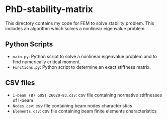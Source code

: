 # PhD-stability-matrix
This directory contains my code for FEM to solve stability problem. This includes an algorithm which solves a nonlinear eigenvalue problem.

## Python Scripts

- `main.py`: Python script to solve a nonlinear eigenvalue problem and to find numerically critical moment.
- `Functions.py`: Python script to determine an exact stiffness matrix.

## CSV files
- `I-beam (B) GOST 26020-83.csv`: csv file containing normative stiffnesses of I-beam
- `Nodes.csv`: csv file containing beam nodes characteristics
- `Elements.csv`: csv file containing beam finite elements characteristics
